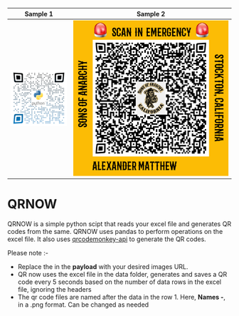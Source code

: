 |  Sample 1  |  Sample 2  |
:-------------------------:|:-------------------------:
|  ![](.pictures/qr-code.png) | ![](.pictures/qr-code2.png)  |
# QRNOW

QRNOW is a simple python scipt that reads your excel file and generates QR codes from the same. QRNOW uses pandas to perform operations on the excel file. It also uses [qrcodemonkey-api](https://www.qrcode-monkey.com/qr-code-api-with-logo/) to generate the QR codes.

Please note :-
- Replace the **<insert-url>** in the **payload** with your desired images URL.
- QR now uses the excel file in the data folder, generates and saves a QR code every 5 seconds based on the number of data rows in the excel file, ignoring the headers
- The qr code files are named after the data in the row 1. Here, **Names -**, in a .png format. Can be changed as needed
